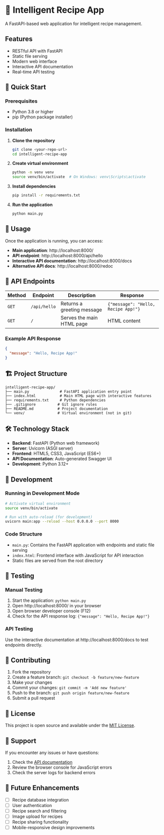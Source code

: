 # 🍳 Intelligent Recipe App

A FastAPI-based web application for intelligent recipe management.

## Features

- RESTful API with FastAPI
- Static file serving
- Modern web interface
- Interactive API documentation
- Real-time API testing

## 🚀 Quick Start

### Prerequisites

- Python 3.8 or higher
- pip (Python package installer)

### Installation

1. **Clone the repository**
   ```bash
   git clone <your-repo-url>
   cd intelligent-recipe-app
   ```

2. **Create virtual environment**
   ```bash
   python -m venv venv
   source venv/bin/activate  # On Windows: venv\Scripts\activate
   ```

3. **Install dependencies**
   ```bash
   pip install -r requirements.txt
   ```

4. **Run the application**
   ```bash
   python main.py
   ```

## 📖 Usage

Once the application is running, you can access:

- **Main application**: http://localhost:8000/
- **API endpoint**: http://localhost:8000/api/hello
- **Interactive API documentation**: http://localhost:8000/docs
- **Alternative API docs**: http://localhost:8000/redoc

## 🔌 API Endpoints

| Method | Endpoint | Description | Response |
|--------|----------|-------------|----------|
| `GET` | `/api/hello` | Returns a greeting message | `{"message": "Hello, Recipe App!"}` |
| `GET` | `/` | Serves the main HTML page | HTML content |

### Example API Response

```json
{
  "message": "Hello, Recipe App!"
}
```

## 🏗️ Project Structure

```
intelligent-recipe-app/
├── main.py              # FastAPI application entry point
├── index.html           # Main HTML page with interactive features
├── requirements.txt     # Python dependencies
├── .gitignore          # Git ignore rules
├── README.md           # Project documentation
└── venv/               # Virtual environment (not in git)
```

## 🛠️ Technology Stack

- **Backend**: FastAPI (Python web framework)
- **Server**: Uvicorn (ASGI server)
- **Frontend**: HTML5, CSS3, JavaScript (ES6+)
- **API Documentation**: Auto-generated Swagger UI
- **Development**: Python 3.12+

## 🔧 Development

### Running in Development Mode

```bash
# Activate virtual environment
source venv/bin/activate

# Run with auto-reload (for development)
uvicorn main:app --reload --host 0.0.0.0 --port 8000
```

### Code Structure

- `main.py`: Contains the FastAPI application with endpoints and static file serving
- `index.html`: Frontend interface with JavaScript for API interaction
- Static files are served from the root directory

## 🧪 Testing

### Manual Testing

1. Start the application: `python main.py`
2. Open http://localhost:8000/ in your browser
3. Open browser developer console (F12)
4. Check for the API response log: `{"message": "Hello, Recipe App!"}`

### API Testing

Use the interactive documentation at http://localhost:8000/docs to test endpoints directly.

## 📝 Contributing

1. Fork the repository
2. Create a feature branch: `git checkout -b feature/new-feature`
3. Make your changes
4. Commit your changes: `git commit -m 'Add new feature'`
5. Push to the branch: `git push origin feature/new-feature`
6. Submit a pull request

## 📄 License

This project is open source and available under the [MIT License](LICENSE).

## 🤝 Support

If you encounter any issues or have questions:

1. Check the [API documentation](http://localhost:8000/docs)
2. Review the browser console for JavaScript errors
3. Check the server logs for backend errors

## 🔮 Future Enhancements

- [ ] Recipe database integration
- [ ] User authentication
- [ ] Recipe search and filtering
- [ ] Image upload for recipes
- [ ] Recipe sharing functionality
- [ ] Mobile-responsive design improvements 